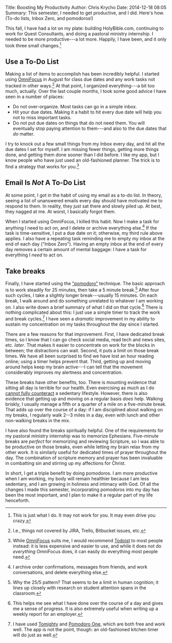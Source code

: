 Title: Boosting My Productivity
Author: Chris Krycho
Date: 2014-12-18 08:05
Summary: This semester, I needed to get productive, and I did. Here's how. (To-do lists, Inbox Zero, and pomodoros!)

This fall, I have had a lot on my plate: building HolyBible.com, continuing to
work for Quest Consultants, and doing a pastoral ministry internship. I needed
to be more productive---a lot more. Happily, I have been, and it only took three
small changes.[^personal]

## Use a To-Do List

Making a list of items to accomplish has been incredibly helpful. I started
using [OmniFocus] in August for class due dates and any work tasks not tracked
in other ways.[^tracker] At that point, I organized everything---a bit too much,
actually. Over the last couple months, I took some good advice I have seen in a
number of places:

  - Do not over-organize. Most tasks can go in a simple inbox.
  - Hit your due dates. Making it a habit to hit every due date will help you
    not to miss important tasks.
  - Do not put due dates on things that do not need them. You will eventually
    stop paying attention to them---and also to the due dates that *do* matter.

I try to knock out a few small things from my Inbox every day, and hit all the
due dates I set for myself. I am missing fewer things, getting more things done,
and getting them done sooner than I did before. I like my app, but I know people
who have just used an old-fashioned planner. The trick is to find a strategy
that works for you.[^app]

## Email Is *Not* A To-Do List

At some point, I got in the habit of using my email as a to-do list. In theory,
seeing a list of unanswered emails every day should have motivated me to respond
to them. In reality, they just sat there and slowly piled up. At best, they
nagged at me. At worst, I basically forgot them.

When I started using OmniFocus, I killed this habit. Now I make a task for
anything I need to act on, and I delete or archive everything else.[^email] If
the task is time-sensitive, I put a due date on it; otherwise, my third rule
above applies. I also have a repeating task reminding me to empty my inbox at
the end of each day ("Inbox Zero"). Having an empty inbox at the end of every
day removes a certain amount of mental baggage: I have a task for everything I
*need* to act on.

## Take breaks

Finally, I have started using the ["pomodoro"] technique. The basic approach is
to work steadily for 25 minutes, then take a 5 minute break.[^25/5] After four
such cycles, I take a slightly longer break---usually 15 minutes. On each break,
I walk around and do something unrelated to whatever I am working on. I also
write down a brief summary of what I did on that cycle.[^summary] There is
nothing complicated about this: I just use a simple timer to track the work and
break cycles.[^timer] I have seen a *dramatic* improvement in my ability to
sustain my concentration on my tasks throughout the day since I started.

There are a few reasons for that improvement. First, I have dedicated break
times, so I know that I can go check social media, read tech and news sites,
etc. *later*. That makes it easier to concentrate on work for the blocks in
between; the distractions can wait. Second, it puts a limit on those break
times. We have all been surprised to find we have lost an hour reading online;
using a timer helps prevent that. Third, getting up and moving around helps keep
my brain active---I can tell that the movement considerably improves my
alertness and concentration.

These breaks have other benefits, too. There is mounting evidence that sitting
all day is terrible for our health. Even exercising as much as I do [cannot
fully counteract][npr] a sedentary lifestyle. However, there is also evidence
that getting up and moving on a regular basis *does* help. Walking briskly, I
usually manage a fifth or a quarter of a mile on a five-minute break. That adds
up over the course of a day: if I am disciplined about walking on my breaks, I
regularly walk 2--3 miles in a day, even with lunch and other non-walking breaks
in the mix.

I have also found the breaks spiritually helpful. One of the requirements for my
pastoral ministry internship was to memorize Ephesians. Five-minute breaks are
*perfect* for memorizing and reviewing Scripture, so I was able to be productive
on those breaks, even while letting my brain relax from my other work. It is
similarly useful for dedicated times of prayer throughout the day. The
combination of scripture memory and prayer has been invaluable in combatting sin
and stirring up my affections for Christ.

In short, I get a triple benefit by doing pomodoros. I am more productive when I
am working, my body will remain healthier because I am less sedentary, and I am
growing in holiness and intimacy with God. Of all the changes I made this
semester, incorporating pomodoros into my day has been the most important, and I
plan to make it a regular part of my life henceforth.

[^personal]: This is just what I do. It may not work for you. It may even drive
    you crazy.

[^tracker]: I.e., things not covered by JIRA, Trello, Bitbucket issues, etc.

[^app]: While [OmniFocus] suits me, I would recommend [Todoist] to most people
    instead: it is less expensive and easier to use, and while it does not do
    *everything* OmniFocus does, it can easily do everything most people need.

[^email]: I archive order confirmations, messages from friends, and work
    conversations, and delete everything else.

[^25/5]: Why the 25/5 pattern? That seems to be a limit in human cognition; it
    lines up closely with research on student attention spans in the classroom.

[^timer]: I have used [Tomighty] and [Pomodoro One], which are both free and
    work well. The app is not the point, though: an old-fashioned kitchen timer
    will do just as well.

[^summary]: This helps me see what I have done over the course of a day and
    gives me a sense of progress. It is also extremely useful when writing up a
    weekly report for an employer.

[OmniFocus]: https://www.omnigroup.com/omnifocus/
[Todoist]: https://en.todoist.com/
["pomodoro"]: http://en.wikipedia.org/wiki/Pomodoro_Technique
[npr]: http://www.npr.org/2011/04/25/135575490/sitting-all-day-worse-for-you-than-you-might-think "Sitting All Day: Worse For You Than You Might Think"
[Tomighty]: http://www.tomighty.org/
[Pomodoro One]: https://itunes.apple.com/us/app/pomodoro-one/id907364780?mt=12

